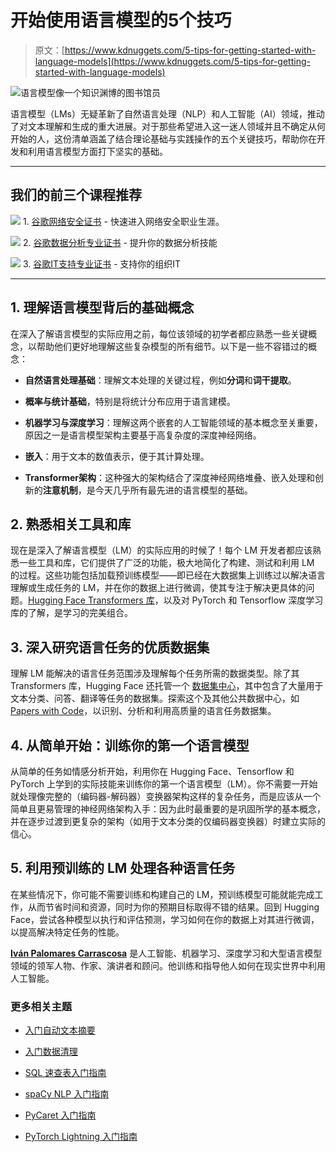 # 开始使用语言模型的5个技巧

> 原文：[https://www.kdnuggets.com/5-tips-for-getting-started-with-language-models](https://www.kdnuggets.com/5-tips-for-getting-started-with-language-models)

![语言模型像一个知识渊博的图书馆员](../Images/70cf3580d51789211cc7248de79354eb.png)

语言模型（LMs）无疑革新了自然语言处理（NLP）和人工智能（AI）领域，推动了对文本理解和生成的重大进展。对于那些希望进入这一迷人领域并且不确定从何开始的人，这份清单涵盖了结合理论基础与实践操作的五个关键技巧，帮助你在开发和利用语言模型方面打下坚实的基础。

* * *

## 我们的前三个课程推荐

![](../Images/0244c01ba9267c002ef39d4907e0b8fb.png) 1\. [谷歌网络安全证书](https://www.kdnuggets.com/google-cybersecurity) - 快速进入网络安全职业生涯。

![](../Images/e225c49c3c91745821c8c0368bf04711.png) 2\. [谷歌数据分析专业证书](https://www.kdnuggets.com/google-data-analytics) - 提升你的数据分析技能

![](../Images/0244c01ba9267c002ef39d4907e0b8fb.png) 3\. [谷歌IT支持专业证书](https://www.kdnuggets.com/google-itsupport) - 支持你的组织IT

* * *

## 1\. 理解语言模型背后的基础概念

在深入了解语言模型的实际应用之前，每位该领域的初学者都应熟悉一些关键概念，以帮助他们更好地理解这些复杂模型的所有细节。以下是一些不容错过的概念：

+   **自然语言处理基础**：理解文本处理的关键过程，例如**分词**和**词干提取**。

+   **概率与统计基础**，特别是将统计分布应用于语言建模。

+   **机器学习与深度学习**：理解这两个嵌套的人工智能领域的基本概念至关重要，原因之一是语言模型架构主要基于高复杂度的深度神经网络。

+   **嵌入**：用于文本的数值表示，便于其计算处理。

+   **Transformer架构**：这种强大的架构结合了深度神经网络堆叠、嵌入处理和创新的**注意机制**，是今天几乎所有最先进的语言模型的基础。

## 2\. 熟悉相关工具和库

现在是深入了解语言模型（LM）的实际应用的时候了！每个 LM 开发者都应该熟悉一些工具和库，它们提供了广泛的功能，极大地简化了构建、测试和利用 LM 的过程。这些功能包括加载预训练模型——即已经在大数据集上训练过以解决语言理解或生成任务的 LM，并在你的数据上进行微调，使其专注于解决更具体的问题。[Hugging Face Transformers 库](https://huggingface.co/docs/transformers/en/index)，以及对 PyTorch 和 Tensorflow 深度学习库的了解，是学习的完美组合。

## 3\. 深入研究语言任务的优质数据集

理解 LM 能解决的语言任务范围涉及理解每个任务所需的数据类型。除了其 Transformers 库，Hugging Face 还托管一个 [数据集中心](https://huggingface.co/datasets)，其中包含了大量用于文本分类、问答、翻译等任务的数据集。探索这个及其他公共数据中心，如 [Papers with Code](https://paperswithcode.com/datasets?task=language-modelling)，以识别、分析和利用高质量的语言任务数据集。

## 4\. 从简单开始：训练你的第一个语言模型

从简单的任务如情感分析开始，利用你在 Hugging Face、Tensorflow 和 PyTorch 上学到的实际技能来训练你的第一个语言模型（LM）。你不需要一开始就处理像完整的（编码器-解码器）变换器架构这样的复杂任务，而是应该从一个简单且更易管理的神经网络架构入手：因为此时最重要的是巩固所学的基本概念，并在逐步过渡到更复杂的架构（如用于文本分类的仅编码器变换器）时建立实际的信心。

## 5\. 利用预训练的 LM 处理各种语言任务

在某些情况下，你可能不需要训练和构建自己的 LM，预训练模型可能就能完成工作，从而节省时间和资源，同时为你的预期目标取得不错的结果。回到 Hugging Face，尝试各种模型以执行和评估预测，学习如何在你的数据上对其进行微调，以提高解决特定任务的性能。

[](https://www.linkedin.com/in/ivanpc/)****[Iván Palomares Carrascosa](https://www.linkedin.com/in/ivanpc/)**** 是人工智能、机器学习、深度学习和大型语言模型领域的领军人物、作家、演讲者和顾问。他训练和指导他人如何在现实世界中利用人工智能。

### 更多相关主题

+   [入门自动文本摘要](https://www.kdnuggets.com/2019/11/getting-started-automated-text-summarization.html)

+   [入门数据清理](https://www.kdnuggets.com/2022/01/getting-started-cleaning-data.html)

+   [SQL 速查表入门指南](https://www.kdnuggets.com/2022/08/getting-started-sql-cheatsheet.html)

+   [spaCy NLP 入门指南](https://www.kdnuggets.com/2022/11/getting-started-spacy-nlp.html)

+   [PyCaret 入门指南](https://www.kdnuggets.com/2022/11/getting-started-pycaret.html)

+   [PyTorch Lightning 入门指南](https://www.kdnuggets.com/2022/12/getting-started-pytorch-lightning.html)

